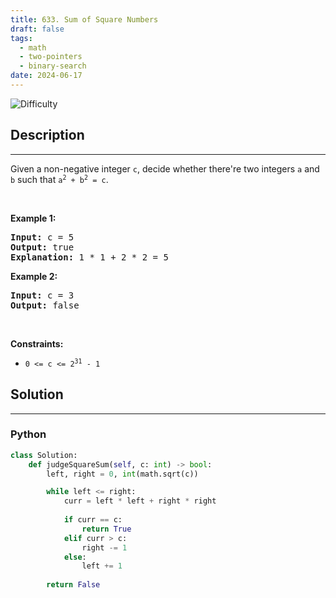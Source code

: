 ```yaml
---
title: 633. Sum of Square Numbers
draft: false
tags: 
  - math
  - two-pointers
  - binary-search
date: 2024-06-17
---
```


![Difficulty](https://img.shields.io/badge/Difficulty-Medium-blue.svg)

## Description

---
<p>Given a non-negative integer <code>c</code>, decide whether there&#39;re two integers <code>a</code> and <code>b</code> such that <code>a<sup>2</sup> + b<sup>2</sup> = c</code>.</p>

<p>&nbsp;</p>
<p><strong class="example">Example 1:</strong></p>

<pre>
<strong>Input:</strong> c = 5
<strong>Output:</strong> true
<strong>Explanation:</strong> 1 * 1 + 2 * 2 = 5
</pre>

<p><strong class="example">Example 2:</strong></p>

<pre>
<strong>Input:</strong> c = 3
<strong>Output:</strong> false
</pre>

<p>&nbsp;</p>
<p><strong>Constraints:</strong></p>

<ul>
	<li><code>0 &lt;= c &lt;= 2<sup>31</sup> - 1</code></li>
</ul>


## Solution

---
### Python
``` py title='sum-of-square-numbers'
class Solution:
    def judgeSquareSum(self, c: int) -> bool:
        left, right = 0, int(math.sqrt(c))

        while left <= right:
            curr = left * left + right * right
            
            if curr == c:
                return True
            elif curr > c:
                right -= 1
            else:
                left += 1
        
        return False

```

